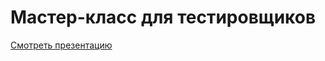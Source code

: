 # Мастер-класс для тестировщиков

[Смотреть презентацию](https://aminopyridin.github.io/react-for-testers-pres/index.html#/)